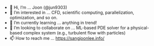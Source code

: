 - 👋 Hi, I’m ... Joon (@jun9303)
- 👀 I’m interested in ... CFD, scientific computing, parallelization, optimization, and so on.
- 🌱 I’m currently learning ... anything in trend!
- 💞️ I’m looking to collaborate on ... ML-based PDE solver for a physical-based complex system (e.g., turbulent flow with particles)
- 📫 How to reach me ... https://sangjoonlee.info/

<!---
jun9303/jun9303 is a ✨ special ✨ repository because its `README.md` (this file) appears on your GitHub profile.
You can click the Preview link to take a look at your changes.
--->
